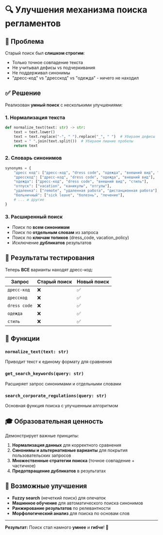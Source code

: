 # 🔍 Улучшения механизма поиска регламентов

## 🚨 Проблема

Старый поиск был **слишком строгим**:
- Только точное совпадение текста
- Не учитывал дефисы vs подчеркивания  
- Не поддерживал синонимы
- "дресс-код" vs "дресскод" vs "одежда" - ничего не находил

## ✅ Решение

Реализован **умный поиск** с несколькими улучшениями:

### 1. Нормализация текста
```python
def normalize_text(text: str) -> str:
    text = text.lower()
    text = text.replace("-", " ").replace("_", " ")  # Убираем дефисы
    text = " ".join(text.split())  # Убираем лишние пробелы
    return text
```

### 2. Словарь синонимов
```python
synonyms = {
    "дресс код": ["дресс-код", "dress code", "одежда", "внешний вид", "дресскод"],
    "дресскод": ["дресс-код", "dress code", "одежда", "внешний вид"],
    "одежда": ["дресс-код", "dress code", "внешний вид", "стиль"],
    "отпуск": ["vacation", "каникулы", "отгулы"],
    "удаленка": ["remote", "удаленная работа", "дистанционная работа"],
    "больничный": ["sick leave", "болезнь", "лечение"],
    # ... и другие
}
```

### 3. Расширенный поиск
- Поиск по **всем синонимам**
- Поиск по **отдельным словам** из запроса
- Поиск по **ключам топиков** (dress_code, vacation_policy)
- Исключение **дубликатов** результатов

## 🧪 Результаты тестирования

Теперь **ВСЕ** варианты находят дресс-код:

| Запрос | Старый поиск | Новый поиск |
|--------|-------------|-------------|
| `дресс-код` | ❌ | ✅ |
| `дресскод` | ❌ | ✅ |
| `dress code` | ❌ | ✅ |
| `одежда` | ❌ | ✅ |
| `стиль` | ❌ | ✅ |

## 🔧 Функции

### `normalize_text(text: str)`
Приводит текст к единому формату для сравнения

### `get_search_keywords(query: str)`
Расширяет запрос синонимами и отдельными словами

### `search_corporate_regulations(query: str)`
Основная функция поиска с улучшенным алгоритмом

## 🎓 Образовательная ценность

Демонстрирует важные принципы:
1. **Нормализация данных** для корректного сравнения
2. **Синонимы и альтернативные варианты** для покрытия пользовательских запросов
3. **Множественные стратегии поиска** (точное совпадение + частичное)
4. **Предотвращение дубликатов** в результатах

## 🚀 Возможные улучшения

- **Fuzzy search** (нечеткий поиск) для опечаток
- **Машинное обучение** для автоматического поиска синонимов
- **Ранжирование результатов** по релевантности
- **Морфологический анализ** для поиска по основам слов

---

**Результат:** Поиск стал намного **умнее** и **гибче**! 🎉 